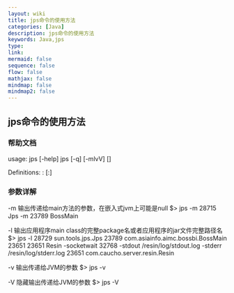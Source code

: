 ```yaml
---
layout: wiki
title: jps命令的使用方法
categories: [Java]
description: jps命令的使用方法
keywords: Java,jps
type:
link:
mermaid: false
sequence: false
flow: false
mathjax: false
mindmap: false
mindmap2: false
---
```


## jps命令的使用方法

### 帮助文档

usage: jps [-help]
       jps [-q] [-mlvV] [<hostid>]

Definitions:
    <hostid>:      <hostname>[:<port>]

### 参数详解

-m 输出传递给main方法的参数，在嵌入式jvm上可能是null
$> jps -m
28715 Jps -m
23789 BossMain

-l 输出应用程序main class的完整package名或者应用程序的jar文件完整路径名
$> jps -l
28729 sun.tools.jps.Jps
23789 com.asiainfo.aimc.bossbi.BossMain
23651
23651 Resin -socketwait 32768 -stdout /resin/log/stdout.log -stderr /resin/log/stderr.log
23651 com.caucho.server.resin.Resin

-v 输出传递给JVM的参数
$> jps -v

-V 隐藏输出传递给JVM的参数
$> jps -V